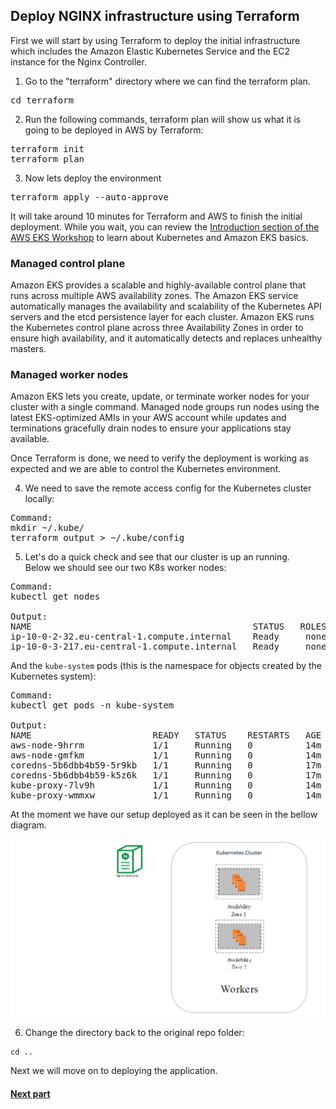 ## Deploy NGINX infrastructure using Terraform

First we will start by using Terraform to deploy the initial infrastructure which includes the Amazon Elastic Kubernetes Service and the EC2 instance for the Nginx Controller.

1. Go to the "terraform" directory where we can find the terraform plan.

<pre>
cd terraform
</pre>

2. Run the following commands, terraform plan will show us what it is going to be deployed in AWS by Terraform:
<pre>
terraform init
terraform plan
</pre>


3. Now lets deploy the environment
<pre>
terraform apply --auto-approve
</pre>


It will take around 10 minutes for Terraform and AWS to finish the initial deployment.
While you wait, you can review the [Introduction section of the AWS EKS Workshop](https://eksworkshop.com/010_introduction/) to learn about Kubernetes and Amazon EKS basics.  

### Managed control plane
Amazon EKS provides a scalable and highly-available control plane that runs across multiple AWS availability zones. The Amazon EKS service automatically manages the availability and scalability of the Kubernetes API servers and the etcd persistence layer for each cluster. Amazon EKS runs the Kubernetes control plane across three Availability Zones in order to ensure high availability, and it automatically detects and replaces unhealthy masters.

### Managed worker nodes
Amazon EKS lets you create, update, or terminate worker nodes for your cluster with a single command. Managed node groups run nodes using the latest EKS-optimized AMIs in your AWS account while updates and terminations gracefully drain nodes to ensure your applications stay available.

Once Terraform is done, we need to verify the deployment is working as expected and we are able to control the Kubernetes environment.

4. We need to save the remote access config for the Kubernetes cluster locally:  
<pre>
Command:
mkdir ~/.kube/ 
terraform output > ~/.kube/config
</pre>

5. Let's do a quick check and see that our cluster is up an running.  
Below we should see our two K8s worker nodes:
<pre>
Command:
kubectl get nodes

Output:   
NAME                                          STATUS   ROLES    AGE   VERSION  
ip-10-0-2-32.eu-central-1.compute.internal    Ready     none    84s   v1.15.10-eks-bac369  
ip-10-0-3-217.eu-central-1.compute.internal   Ready     none    88s   v1.15.10-eks-bac369  
</pre>

And the `kube-system` pods (this is the namespace for objects created by the Kubernetes system):  
<pre>
Command:
kubectl get pods -n kube-system

Output:
NAME                       READY   STATUS    RESTARTS   AGE  
aws-node-9hrrm             1/1     Running   0          14m  
aws-node-gmfkm             1/1     Running   0          14m  
coredns-5b6dbb4b59-5r9kb   1/1     Running   0          17m  
coredns-5b6dbb4b59-k5z6k   1/1     Running   0          17m  
kube-proxy-7lv9h           1/1     Running   0          14m  
kube-proxy-wmmxw           1/1     Running   0          14m  
</pre>

At the moment we have our setup deployed as it can be seen in the bellow diagram.

![](images/3env.JPG)

6. Change the directory back to the original repo folder:
```
cd ..
```

Next we will move on to deploying the application.

#### [Next part](4unit.md)
